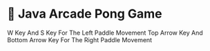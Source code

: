 # 🎾 Java Arcade Pong Game
W Key And S Key For The Left Paddle Movement
Top Arrow Key And Bottom Arrow Key For The Right Paddle Movement
